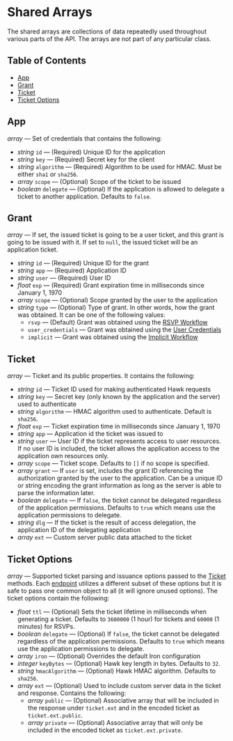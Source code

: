 Shared Arrays
=============

The shared arrays are collections of data repeatedly used throughout various
parts of the API. The arrays are not part of any particular class.

Table of Contents
-----------------

- [App](#app)
- [Grant](#grant)
- [Ticket](#ticket)
- [Ticket Options](#ticket-options)

App
---

<!--lint disable list-item-spacing-->

_array_ — Set of credentials that contains the following:

- _string_ `id` — (Required) Unique ID for the application
- _string_ `key` — (Required) Secret key for the client
- _string_ `algorithm` — (Required) Algorithm to be used for HMAC. Must be
  either `sha1` or `sha256`.
- _array_ `scope` — (Optional) Scope of the ticket to be issued
- _boolean_ `delegate` — (Optional) If the application is allowed to delegate a
  ticket to another application. Defaults to `false`.

Grant
-----

_array_ — If set, the issued ticket is going to be a user ticket, and this grant
is going to be issued with it. If set to `null`, the issued ticket will be an
application ticket.

- _string_ `id` — (Required) Unique ID for the grant
- _string_ `app` — (Required) Application ID
- _string_ `user` — (Required) User ID
- _float_ `exp` — (Required) Grant expiration time in milliseconds since
  January 1, 1970
- _array_ `scope` — (Optional) Scope granted by the user to the application
- _string_ `type` — (Optional) Type of grant. In other words, how the grant was
  obtained. It can be one of the following values:
  - `rsvp` — (Default) Grant was obtained using the [RSVP Workflow](../rsvp-workflow-without-delegation.md)
  - `user_credentials` — Grant was obtained using the [User Credentials](../user-credentials-workflow.md)
  - `implicit` — Grant was obtained using the [Implicit Workflow](../implicit-workflow.md)

Ticket
------

_array_ — Ticket and its public properties. It contains the following:

- _string_ `id` — Ticket ID used for making authenticated Hawk requests
- _string_ `key` — Secret key (only known by the application and the server)
  used to authenticate
- _string_ `algorithm` — HMAC algorithm used to authenticate. Default is `sha256`.
- _float_ `exp` — Ticket expiration time in milliseconds since January 1, 1970
- _string_ `app` — Application id the ticket was issued to
- _string_ `user` — User ID if the ticket represents access to user resources.
  If no user ID is included, the ticket allows the application access to the
  application own resources only.
- _array_ `scope` — Ticket scope. Defaults to `[]` if no scope is specified.
- _array_ `grant` — If `user` is set, includes the grant ID referencing the
  authorization granted by the user to the application. Can be a unique ID or
  string encoding the grant information as long as the server is able to parse
  the information later.
- _boolean_ `delegate` — If `false`, the ticket cannot be delegated regardless
  of the application permissions. Defaults to `true` which means use the
  application permissions to delegate.
- _string_ `dlg` — If the ticket is the result of access delegation, the
  application ID of the delegating application
- _array_ `ext` — Custom server public data attached to the ticket

Ticket Options
--------------

_array_ — Supported ticket parsing and issuance options passed to the [Ticket](server-api.md#ticket-class)
methods. Each [endpoint](server-api.md#endpoints-class) utilizes a different
subset of these options but it is safe to pass one common object to all (it will
ignore unused options). The ticket options contain the following:

- _float_ `ttl` — (Optional) Sets the ticket lifetime in milliseconds when
  generating a ticket. Defaults to `3600000` (1 hour) for tickets and `60000`
  (1 minutes) for RSVPs.
- _boolean_ `delegate` — (Optional) If `false`, the ticket cannot be delegated
  regardless of the application permissions. Defaults to `true` which means use
  the application permissions to delegate.
- _array_ `iron` — (Optional) Overrides the default Iron configuration
- _integer_ `keyBytes` — (Optional) Hawk key length in bytes. Defaults to `32`.
- _string_ `hmacAlgorithm` — (Optional) Hawk HMAC algorithm. Defaults to `sha256`.
- _array_ `ext` — (Optional) Used to include custom server data in the ticket
  and response. Contains the following:
  - _array_ `public` — (Optional) Associative array that will be included in the
    response under `ticket.ext` and in the encoded ticket as `ticket.ext.public`.
  - _array_ `private` — (Optional) Associative array that will only be included
    in the encoded ticket as `ticket.ext.private`.

<!--lint enable list-item-spacing-->
